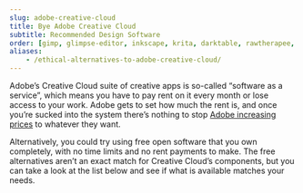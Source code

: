```yaml
---
slug: adobe-creative-cloud
title: Bye Adobe Creative Cloud
subtitle: Recommended Design Software
order: [gimp, glimpse-editor, inkscape, krita, darktable, rawtherapee, blender, kdenlive, shotcut, flowblade, scribus]
aliases:
    - /ethical-alternatives-to-adobe-creative-cloud/
---
```


Adobe’s Creative Cloud suite of creative apps is so-called “software as a service”, which means you have to pay rent on it every month or lose access to your work. Adobe gets to set how much the rent is, and once you’re sucked into the system there’s nothing to stop [Adobe increasing prices][adobe-prices] to whatever they want.

Alternatively, you could try using free open software that you own completely, with no time limits and no rent payments to make. The free alternatives aren’t an exact match for Creative Cloud’s components, but you can take a look at the list below and see if what is available matches your needs.

[adobe-prices]: https://www.gizmodo.com.au/2017/05/creative-cloud-keeps-getting-more-expensive-in-australia/
